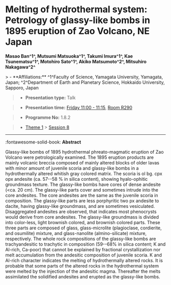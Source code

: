 # Melting of hydrothermal system: Petrology of glassy-like bombs in 1895 eruption of Zao Volcano, NE Japan

**Masao Ban^1^, Mutsumi Matsuoka^1^, Takumi Imura^1^, Kae Tsunematsu^1^, Motohiro Sato^1^, Akiko Matsumoto^2^, Mitsuhiro Nakagawa^2^**

<!-- more -->> - **Affiliations:** ^1^Faculty of Science, Yamagata University, Yamagata, Japan; ^2^Department of Earth and Planetary Science, Hokkaido University, Sapporo, Japan

> - **Presentation type:** Talk

> - **Presentation time:** [Friday 11:00 - 11:15](../sessions_comparison.md#__tabbed_4_4), [Room R290](../maps_venue.md#__tabbed_1_1)

> - **Programme No:** 1.8.2

> - [Theme 1](../theme1.md) > [Session 8](../sessions/session-1-8.md)

--- 

:fontawesome-solid-book: **Abstract**

Glassy-like bombs of 1895 hydrothermal phreato-magmatic eruption of Zao Volcano were petrologically examined. The 1895 eruption products are mainly volcanic breccia composed of mainly altered blocks of older lavas with minor amount of juvenile scoria and glassy-like bombs in a hydrothermally altered whitish gray colored matrix. The scoria is ol bg. cpx opx andesite (ca. 57--58 % in silica content), showing hyalo-ophitic groundmass texture. The glassy-like bombs have cores of dense andesite (<ca. 20 cm). The glassy-like parts cover and sometimes intrude into the core andesites. The core andesites are the same as the juvenile scoria in composition. The glassy-like parts are less porphyritic two px andesite to dacite, having glassy-like groundmass, and are sometimes vesiculated. Disaggregated andesites are observed, that indicates most phenocrysts would derive from core andesites. The glassy-like groundmass is divided into color-less, light brownish colored, and brownish colored parts. These three parts are composed of glass, glass-microlite (plagioclase, cordierite, and osumilite) mixture, and glass-nanolite (almino-silicate) mixture, respectively. The whole rock compositions of the glassy-like bombs are trachyandesitic to trachytic in composition (59--68% in silica content; K and Al-rich, Ca-poor) that cannot be explained by fractional crystallization nor melt accumulation from the andesitic composition of juvenile scoria. K and Al-rich character indicates the melting of hydrothermally altered rocks. It is probable that some parts of the altered rocks in the hydrothermal system were melted by the injection of the andesitic magma. Thereafter the melts assimilated the solidified andesites and erupted as the glassy-like bombs.

